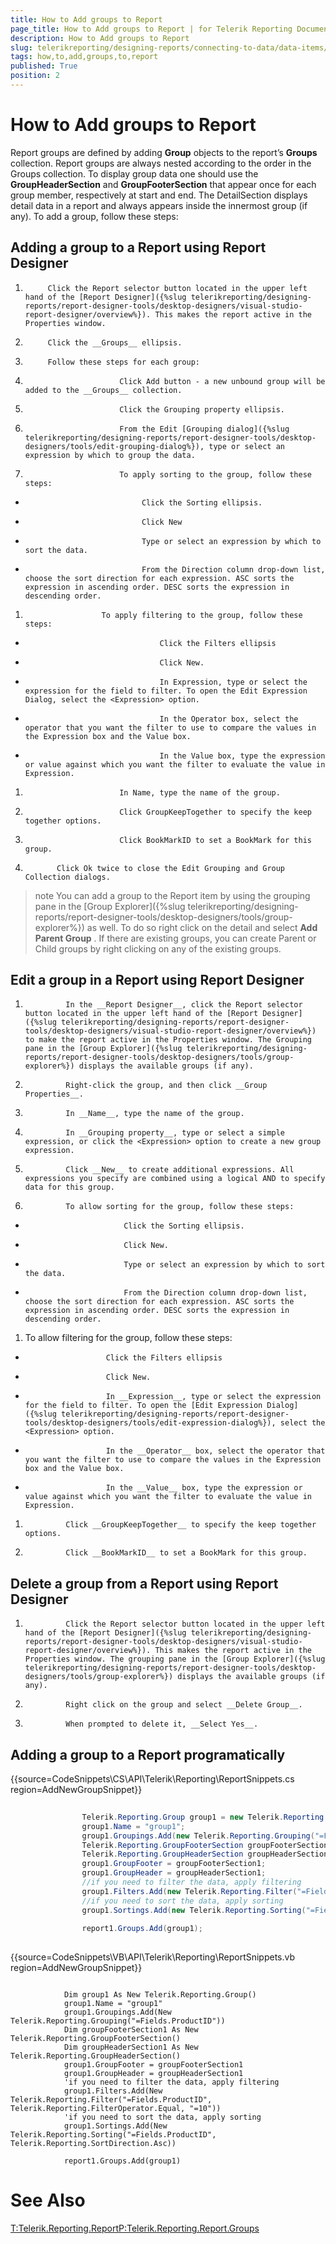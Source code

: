 ```yaml
---
title: How to Add groups to Report
page_title: How to Add groups to Report | for Telerik Reporting Documentation
description: How to Add groups to Report
slug: telerikreporting/designing-reports/connecting-to-data/data-items/grouping-data-/how-to-add-groups-to-report
tags: how,to,add,groups,to,report
published: True
position: 2
---
```


# How to Add groups to Report



Report groups are defined by adding __Group__ objects to the report’s __Groups__ collection. Report groups are always nested according to the order in the Groups collection. To display group data one should use the __GroupHeaderSection__ and __GroupFooterSection__ that appear once for each group member, respectively at start and end. The DetailSection displays detail data in a report and always appears inside the innermost group (if any). To add a group, follow these steps:

## Adding a group to a Report using Report Designer

1. 
            Click the Report selector button located in the upper left hand of the [Report Designer]({%slug telerikreporting/designing-reports/report-designer-tools/desktop-designers/visual-studio-report-designer/overview%}). This makes the report active in the Properties window.
          

1. 
          	Click the __Groups__ ellipsis.
          

1. 
          	Follow these steps for each group:
          		

1. 
	          				Click Add button - a new unbound group will be added to the __Groups__ collection. 
	                    

1. 
	                    	Click the Grouping property ellipsis. 
	          			

1. 
				        	From the Edit [Grouping dialog]({%slug telerikreporting/designing-reports/report-designer-tools/desktop-designers/tools/edit-grouping-dialog%}), type or select an expression by which to group the data. 
				        

1. 
	          				To apply sorting to the group, follow these steps:
          				

* 
          				     	Click the Sorting ellipsis.
          					 

* 
					         	Click New
					         

* 
					         	Type or select an expression by which to sort the data. 
					         

* 
					         	From the Direction column drop-down list, choose the sort direction for each expression. ASC sorts the expression in ascending order. DESC sorts the expression in descending order.
					         

1. 
          				To apply filtering to the group, follow these steps:
          				

* 
          					   		Click the Filters ellipsis 
          					   

* 
          			           		Click New. 
         					   

* 
                    		   		In Expression, type or select the expression for the field to filter. To open the Edit Expression Dialog, select the <Expression> option.
          					   

* 
                    		   		In the Operator box, select the operator that you want the filter to use to compare the values in the Expression box and the Value box. 
          					   

* 
                               		In the Value box, type the expression or value against which you want the filter to evaluate the value in Expression.
          				       

1. 
          			 		In Name, type the name of the group. 
          			

1. 
                    		Click GroupKeepTogether to specify the keep together options. 
          			

1. 
                    		Click BookMarkID to set a BookMark for this group.
          			

1. 
          	  Click Ok twice to close the Edit Grouping and Group Collection dialogs.
          

>note You can add a group to the Report item by using the grouping pane in the [Group Explorer]({%slug telerikreporting/designing-reports/report-designer-tools/desktop-designers/tools/group-explorer%}) as well. To do so right click on the detail and select  __Add Parent Group__ . If there are existing groups, you can create Parent or Child groups by right clicking on any of the existing groups. 


## Edit a group in a Report using Report Designer

1. 
      			In the __Report Designer__, click the Report selector button located in the upper left hand of the [Report Designer]({%slug telerikreporting/designing-reports/report-designer-tools/desktop-designers/visual-studio-report-designer/overview%}) to make the report active in the Properties window. The Grouping pane in the [Group Explorer]({%slug telerikreporting/designing-reports/report-designer-tools/desktop-designers/tools/group-explorer%}) displays the available groups (if any).
      		

1. 
      			Right-click the group, and then click __Group Properties__. 
      		

1. 
      			In __Name__, type the name of the group. 
      		

1. 
      			In __Grouping property__, type or select a simple expression, or click the <Expression> option to create a new group expression. 
      		

1. 
      			Click __New__ to create additional expressions. All expressions you specify are combined using a logical AND to specify data for this group. 
      		

1. 
      			To allow sorting for the group, follow these steps:
      			

* 
      						Click the Sorting ellipsis.
      				

* 
      						Click New. 
      				

* 
      						Type or select an expression by which to sort the data. 
      				

* 
      						From the Direction column drop-down list, choose the sort direction for each expression. ASC sorts the expression in ascending order. DESC sorts the expression in descending order.
      				

1. To allow filtering for the group, follow these steps: 
      			

* 
      					Click the Filters ellipsis 
      				

* 
      					Click New.
      				

* 
      					In __Expression__, type or select the expression for the field to filter. To open the [Edit Expression Dialog]({%slug telerikreporting/designing-reports/report-designer-tools/desktop-designers/tools/edit-expression-dialog%}), select the <Expression> option. 
      				

* 
      					In the __Operator__ box, select the operator that you want the filter to use to compare the values in the Expression box and the Value box. 
      				

* 
      					In the __Value__ box, type the expression or value against which you want the filter to evaluate the value in Expression.
      				

1. 
      			Click __GroupKeepTogether__ to specify the keep together options.
      		

1. 
      			Click __BookMarkID__ to set a BookMark for this group.
      		

## Delete a group from a Report using Report Designer

1. 
      			Click the Report selector button located in the upper left hand of the [Report Designer]({%slug telerikreporting/designing-reports/report-designer-tools/desktop-designers/visual-studio-report-designer/overview%}). This makes the report active in the Properties window. The grouping pane in the [Group Explorer]({%slug telerikreporting/designing-reports/report-designer-tools/desktop-designers/tools/group-explorer%}) displays the available groups (if any).
      		

1. 
      			Right click on the group and select __Delete Group__.
      		

1. 
      			When prompted to delete it, __Select Yes__. 
      		

## Adding a group to a Report programatically

{{source=CodeSnippets\CS\API\Telerik\Reporting\ReportSnippets.cs region=AddNewGroupSnippet}}
````C#
	
	            Telerik.Reporting.Group group1 = new Telerik.Reporting.Group();
	            group1.Name = "group1";
	            group1.Groupings.Add(new Telerik.Reporting.Grouping("=Fields.ProductID"));
	            Telerik.Reporting.GroupFooterSection groupFooterSection1 = new Telerik.Reporting.GroupFooterSection();
	            Telerik.Reporting.GroupHeaderSection groupHeaderSection1 =  new Telerik.Reporting.GroupHeaderSection();
	            group1.GroupFooter = groupFooterSection1;
	            group1.GroupHeader = groupHeaderSection1;
	            //if you need to filter the data, apply filtering
	            group1.Filters.Add(new Telerik.Reporting.Filter("=Fields.ProductID", Telerik.Reporting.FilterOperator.Equal, "=10"));
	            //if you need to sort the data, apply sorting
	            group1.Sortings.Add(new Telerik.Reporting.Sorting("=Fields.ProductID", Telerik.Reporting.SortDirection.Asc));
	            
	            report1.Groups.Add(group1);
	
````



{{source=CodeSnippets\VB\API\Telerik\Reporting\ReportSnippets.vb region=AddNewGroupSnippet}}
````VB
	
	        Dim group1 As New Telerik.Reporting.Group()
	        group1.Name = "group1"
	        group1.Groupings.Add(New Telerik.Reporting.Grouping("=Fields.ProductID"))
	        Dim groupFooterSection1 As New Telerik.Reporting.GroupFooterSection()
	        Dim groupHeaderSection1 As New Telerik.Reporting.GroupHeaderSection()
	        group1.GroupFooter = groupFooterSection1
	        group1.GroupHeader = groupHeaderSection1
	        'if you need to filter the data, apply filtering
	        group1.Filters.Add(New Telerik.Reporting.Filter("=Fields.ProductID", Telerik.Reporting.FilterOperator.Equal, "=10"))
	        'if you need to sort the data, apply sorting
	        group1.Sortings.Add(New Telerik.Reporting.Sorting("=Fields.ProductID", Telerik.Reporting.SortDirection.Asc))
	
	        report1.Groups.Add(group1)
````



# See Also
[T:Telerik.Reporting.Report]()[P:Telerik.Reporting.Report.Groups]()
